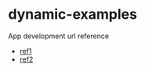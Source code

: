 # dynamic-examples
App development url reference

* [ref1](https://www.joshmorony.com/building-mobile-apps-with-ionic-2/?utm_source=homepage&utm_medium=banner&utm_campaign=incontentSVG#buy)
* [ref2](https://www.joshmorony.com/create-a-sliding-item-animation-with-a-directive-in-ionic-2/)

